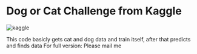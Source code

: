 # Dog or Cat Challenge from Kaggle
![kaggle](https://user-images.githubusercontent.com/67932543/131400336-f7ec5521-5535-4e43-a30e-3d28c49b0b48.png)

This code basicly gets cat and dog data and train itself, after that predicts and finds data
For full version: Please mail me
